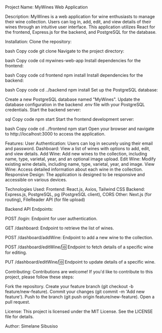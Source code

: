 Project Name: MyWines Web Application

Description:
MyWines is a web application for wine enthusiasts to manage their wine collection. Users can log in, add, edit, and view details of their wines through an intuitive user interface. This application utilizes React for the frontend, Express.js for the backend, and PostgreSQL for the database.

Installation:
Clone the repository:

bash
Copy code
git clone <repository-url>
Navigate to the project directory:

bash
Copy code
cd mywines-web-app
Install dependencies for the frontend:

bash
Copy code
cd frontend
npm install
Install dependencies for the backend:

bash
Copy code
cd ../backend
npm install
Set up the PostgreSQL database:

Create a new PostgreSQL database named "MyWines".
Update the database configuration in the backend .env file with your PostgreSQL credentials.
Start the backend server:

sql
Copy code
npm start
Start the frontend development server:

bash
Copy code
cd ../frontend
npm start
Open your browser and navigate to http://localhost:3000 to access the application.

Features:
User Authentication: Users can log in securely using their email and password.
Dashboard: View a list of wines with options to add, edit, and view details.
Add Wine: Add new wines to the collection, including name, type, varietal, year, and an optional image upload.
Edit Wine: Modify existing wine details, including name, type, varietal, year, and image.
View Wine: Access detailed information about each wine in the collection.
Responsive Design: The application is designed to be responsive and accessible on various devices.

Technologies Used:
Frontend: React.js, Axios, Tailwind CSS
Backend: Express.js, PostgreSQL, pg (PostgreSQL client), CORS
Other: Next.js (for routing), FileReader API (for file upload)

Backend API Endpoints:

POST /login: Endpoint for user authentication.

GET /dashboard: Endpoint to retrieve the list of wines.

POST /dashboard/addWine: Endpoint to add a new wine to the collection.

POST /dashboard/editWine/:id: Endpoint to fetch details of a specific wine for editing.

PUT /dashboard/editWine/:id: Endpoint to update details of a specific wine.

Contributing:
Contributions are welcome! If you'd like to contribute to this project, please follow these steps:

Fork the repository.
Create your feature branch (git checkout -b feature/new-feature).
Commit your changes (git commit -m 'Add new feature').
Push to the branch (git push origin feature/new-feature).
Open a pull request.

License:
This project is licensed under the MIT License. See the LICENSE file for details.

Author:
Simelane Sibusiso

